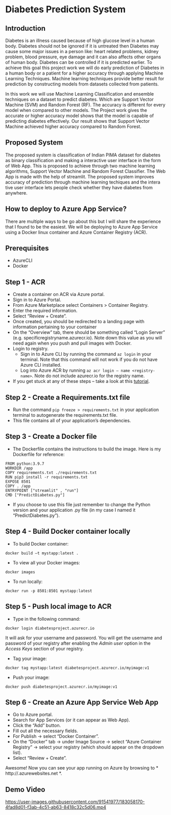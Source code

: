 # Diabetes Prediction System

## Introduction
Diabetes is an illness caused because of high glucose level in a human body. Diabetes
should not be ignored if it is untreated then Diabetes may cause some major issues in a person like:
heart related problems, kidney problem, blood pressure, eye damage and it can also affects other
organs of human body. Diabetes can be controlled if it is predicted earlier.
To achieve this goal this project work we will do early prediction of Diabetes in a human
body or a patient for a higher accuracy through applying Machine Learning Techniques. Machine
learning techniques provide better result for prediction by constructing models from datasets
collected from patients.

In this work we will use Machine Learning Classification and ensemble techniques on a
dataset to predict diabetes. Which are Support Vector Machine (SVM) and Random Forest (RF).
The accuracy is different for every model when compared to other models.
The Project work gives the accurate or higher accuracy model shows that the model is
capable of predicting diabetes effectively. Our result shows that Support Vector Machine achieved
higher accuracy compared to Random Forest.

## Proposed System
The proposed system is classification of Indian PIMA dataset for diabetes as binary
classification and making a interactive user interface in the form of Web App. This is proposed to
achieve through two machine learning algorithms, Support Vector Machine and Random Forest
Classifier. The Web App is made with the help of streamlit. The proposed system improves
accuracy of prediction through machine learning techiques and the intera tive user interface lets
people check whether they have diabetes from anywhere. 

## How to deploy to Azure App Service?
There are multiple ways to be go about this but I will share the experience that I found to be the easiest. We will be deploying to Azure App Service using a Docker linux container and Azure Container Registry (ACR).

## Prerequisites
- AzureCLI
- Docker

## Step 1 - ACR
- Create a container on ACR via Azure portal.
- Sign in to Azure Portal.
- From Azure Marketplace select Containers > Container Registry.
- Enter the required information.
- Select “Review + Create”.
- Once created, you should be redirected to a landing page with information pertaining to your container
- On the “Overview” tab, there should be something called “Login Server” (e.g. specificregistryname.azurecr.io). Note down this value as you will need again when you push and pull images with Docker.
- Login to registry.
  - Sign in to Azure CLI by running the command `az login` in your terminal. Note that this command will not work if you do not have Azure CLI installed.
  - Log into Azure ACR by running `az acr login — name <registry-name>`. Note do not include azurecr.io for the registry name.
- If you get stuck at any of these steps – take a look at this [tutorial](https://docs.microsoft.com/en-us/azure/container-registry/container-registry-get-started-portal?tabs=azure-cli).

## Step 2 - Create a Requirements.txt file
- Run the command `pip freeze > requirements.txt` in your application terminal to autogenerate the requirements.txt file.
- This file contains all of your application’s dependencies.

## Step 3 - Create a Docker file
- The Dockerfile contains the instructions to build the image. Here is my Dockerfile for reference:
``` 
FROM python:3.9.7
WORKDIR /app
COPY requirements.txt ./requirements.txt
RUN pip3 install -r requirements.txt
EXPOSE 8501
COPY . /app
ENTRYPOINT ["streamlit" , "run"]
CMD ["PredictDiabetes.py"]
```

- If you choose to use this file just remember to change the Python version and your application .py file (in my case I named it “PredictDiabetes.py”).

## Step 4 - Build Docker container locally

- To build Docker container:
```
docker build –t mystapp:latest .
```
- To view all your Docker images:
```
docker images
```
- To run locally:
```
docker run -p 8501:8501 mystapp:latest
```

## Step 5 - Push local image to ACR
- Type in the following command:
```
docker login diabetesproject.azurecr.io
```
It will ask for your username and password. You will get the username and password of your registry after enabling the *Admin user* option in the *Access Keys* section of your registry.
- Tag your image:
```
docker tag mystapp:latest diabetesproject.azurecr.io/myimage:v1
```
- Push your image:
```
docker push diabetesproject.azurecr.io/myimage:v1
```

## Step 6 - Create an Azure App Service Web App
- Go to Azure portal.
- Search for App Services (or it can appear as Web App).
- Click the “Add” button.
- Fill out all the necessary fields.
- For Publish -> select “Docker Container”.
- On the “Docker” tab -> under Image Source -> select “Azure Container Registry” -> select your registry (which should appear on the dropdown list).
- Select “Review + Create”.

Awesome! Now you can see your app running on Azure by browsing to * http://<app-name>.azurewebsites.net *.

## Demo Video

https://user-images.githubusercontent.com/91541977/183058170-4fad8d01-f3ab-4c51-ab63-8418c32c5d06.mp4



